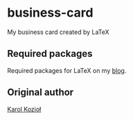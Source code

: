 business-card
============
My business card created by LaTeX


Required packages
-----------------
Required packages for LaTeX on my [blog].


Original author
---------------
[Karol Kozioł]

[blog]:http://blog.amet13.name/2014/06/latex.html
[Karol Kozioł]:http://www.karol-koziol.net/tex/
